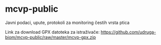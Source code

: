 # mcvp-public
Javni podaci, upute, protokoli za monitoring čestih vrsta ptica

Link za download GPX datoteka za istraživače: https://github.com/udruga-biom/mcvp-public/raw/master/mcvp-gpx.zip
